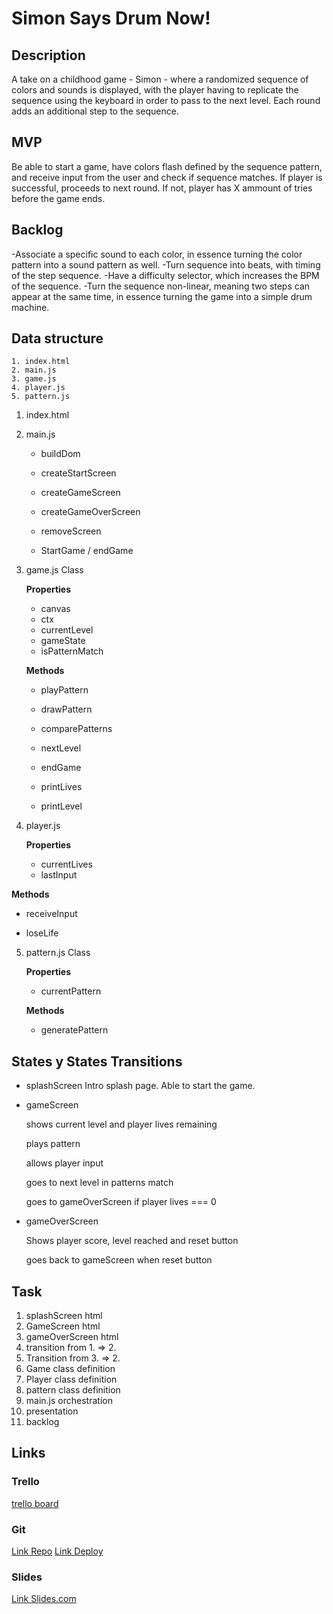 # Simon Says Drum Now!

## Description

A take on a childhood game - Simon - where a randomized sequence of colors and sounds is displayed, with the player having to replicate the sequence using the keyboard in order to pass to the next level. Each round adds an additional step to the sequence.

## MVP

Be able to start a game, have colors flash defined by the sequence pattern, and receive input from the user and check if sequence matches. If player is successful, proceeds to next round. If not, player has X ammount of tries before the game ends.

## Backlog

-Associate a specific sound to each color, in essence turning the color pattern into a sound pattern as well.
-Turn sequence into beats, with timing of the step sequence.
-Have a difficulty selector, which increases the BPM of the sequence.
-Turn the sequence non-linear, meaning two steps can appear at the same time, in essence turning the game into a simple drum machine.

## Data structure

```none
1. index.html
2. main.js
3. game.js
4. player.js
5. pattern.js
```

1. index.html

2) main.js

   - buildDom

   - createStartScreen

   - createGameScreen

   - createGameOverScreen

   - removeScreen

   - StartGame / endGame

3. game.js Class

   **Properties**

   - canvas
   - ctx
   - currentLevel
   - gameState
   - isPatternMatch

   **Methods**

   - playPattern

   - drawPattern

   - comparePatterns

   - nextLevel

   - endGame

   - printLives

   - printLevel

4) player.js

   **Properties**

   - currentLives
   - lastInput

**Methods**

- receiveInput

- loseLife

5. pattern.js Class

   **Properties**

   - currentPattern

   **Methods**

   - generatePattern

## States y States Transitions

- splashScreen
  Intro splash page. Able to start the game.

* gameScreen

  shows current level and player lives remaining

  plays pattern

  allows player input

  goes to next level in patterns match

  goes to gameOverScreen if player lives === 0

- gameOverScreen

  Shows player score, level reached and reset button

  goes back to gameScreen when reset button

## Task

1. splashScreen html
2. GameScreen html
3. gameOverScreen html
4. transition from 1. => 2.
5. Transition from 3. => 2.
6. Game class definition
7. Player class definition
8. pattern class definition
9. main.js orchestration
10. presentation
11. backlog

## Links

### Trello

[trello board](https://trello.com/invite/b/7Jb89yAZ/10053de8d415472baebd723b1476c5fc/simon-says-drum-now)

### Git

[Link Repo](https://github.com/dhamekasi/m1-game-simon-says-drum-now)
[Link Deploy](http://github.com)

### Slides

[Link Slides.com](http://slides.com)
